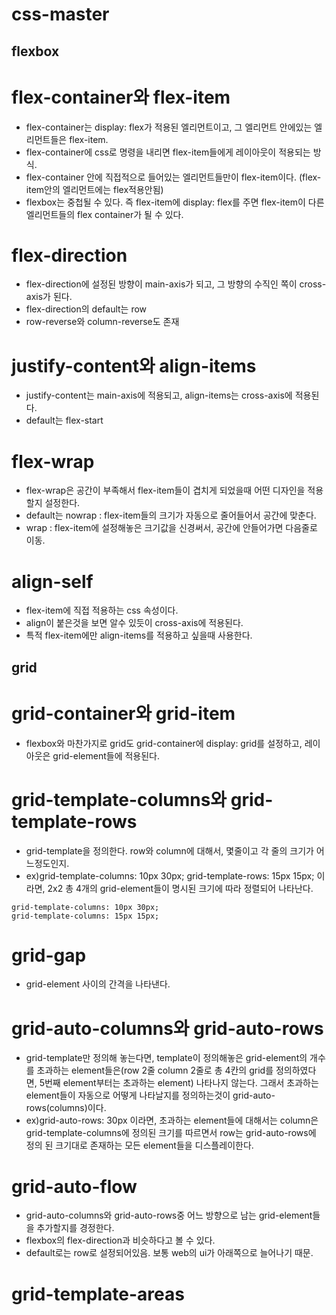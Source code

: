 # css-master

## flexbox

# flex-container와 flex-item

- flex-container는 display: flex가 적용된 엘리먼트이고, 그 엘리먼트 안에있는 엘리먼트들은 flex-item.
- flex-container에 css로 명령을 내리면 flex-item들에게 레이아웃이 적용되는 방식.
- flex-container 안에 직접적으로 들어있는 엘리먼트들만이 flex-item이다. (flex-item안의 엘리먼트에는 flex적용안됨)
- flexbox는 중첩될 수 있다. 즉 flex-item에 display: flex를 주면 flex-item이 다른 엘리먼트들의 flex container가 될 수 있다.

# flex-direction

- flex-direction에 설정된 방향이 main-axis가 되고, 그 방향의 수직인 쪽이 cross-axis가 된다.
- flex-direction의 default는 row
- row-reverse와 column-reverse도 존재

# justify-content와 align-items

- justify-content는 main-axis에 적용되고, align-items는 cross-axis에 적용된다.
- default는 flex-start

# flex-wrap

- flex-wrap은 공간이 부족해서 flex-item들이 겹치게 되었을때 어떤 디자인을 적용할지 설정한다.
- default는 nowrap : flex-item들의 크기가 자동으로 줄어들어서 공간에 맞춘다.
- wrap : flex-item에 설정해놓은 크기값을 신경써서, 공간에 안들어가면 다음줄로 이동.

# align-self

- flex-item에 직접 적용하는 css 속성이다.
- align이 붙은것을 보면 알수 있듯이 cross-axis에 적용된다.
- 특적 flex-item에만 align-items를 적용하고 싶을때 사용한다.

## grid

# grid-container와 grid-item

- flexbox와 마찬가지로 grid도 grid-container에 display: grid를 설정하고, 레이아웃은 grid-element들에 적용된다.

# grid-template-columns와 grid-template-rows

- grid-template을 정의한다. row와 column에 대해서, 몇줄이고 각 줄의 크기가 어느정도인지.
- ex)grid-template-columns: 10px 30px; grid-template-rows: 15px 15px; 이라면, 2x2 총 4개의 grid-element들이 명시된 크기에 따라 정렬되어 나타난다.

```
grid-template-columns: 10px 30px;
grid-template-columns: 15px 15px;
```

# grid-gap

- grid-element 사이의 간격을 나타낸다.

# grid-auto-columns와 grid-auto-rows

- grid-template만 정의해 놓는다면, template이 정의해놓은 grid-element의 개수를 초과하는 element들은(row 2줄 column 2줄로 총 4칸의 grid를 정의하였다면, 5번째 element부터는 초과하는 element) 나타나지 않는다. 그래서 초과하는 element들이 자동으로 어떻게 나타날지를 정의하는것이 grid-auto-rows(columns)이다.
- ex)grid-auto-rows: 30px 이라면, 초과하는 element들에 대해서는 column은 grid-template-columns에 정의된 크기를 따르면서 row는 grid-auto-rows에 정의 된 크기대로 존재하는 모든 element들을 디스플레이한다.

# grid-auto-flow

- grid-auto-columns와 grid-auto-rows중 어느 방향으로 남는 grid-element들을 추가할지를 경정한다.
- flexbox의 flex-direction과 비슷하다고 볼 수 있다.
- default로는 row로 설정되어있음. 보통 web의 ui가 아래쪽으로 늘어나기 때문.

# grid-template-areas
